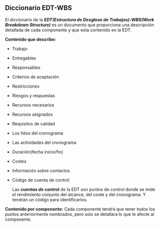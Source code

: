 ## Diccionario EDT-WBS

El diccionario de la ***EDT(Estructura de Desglose de Trabajos)-WBS(Work Breakdown Structure)*** es un documento que proporciona una descripción detallada de cada componente y que esta contenido en la EDT.

**Contenido que describe:**
 * Trabajo
 * Entregables
 * Responsables
 * Criterios de aceptación
 * Restricciones
 * Riesgos y respuestas
 * Recursos necesarios
 * Recursos asignados
 * Requisitos de calidad
 * Los hitos del cronograma
 * Las actividades del cronograma
 * Duración(fecha inicio/fin)
 * Costes
 * Información sobre contactos
 * Código de cuenta de control

    Las ***cuentas de control*** de la EDT son puntos de control donde se mide el rendimiento conjunto del alcance, del coste y del cronograma. Y tendrán un código para identificarlos.

**Contenido por componente:**
Cada componente tendrá que tener todos los puntos anteriormente nombrados, pero solo se detallara lo que le afecte al componente.
